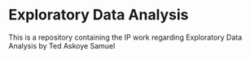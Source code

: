 # Exploratory Data Analysis
This is a repository containing the IP work regarding Exploratory Data Analysis by Ted Askoye Samuel 
